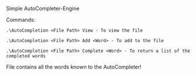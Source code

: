 ﻿Simple AutoCompleter-Engine

Commands:

    .\AutoCompletion <File Path> View - To view the file
    
    .\AutoCompletion <File Path> Add <Word> - To add to the file
    
    .\AutoCompletion <File Path> Complete <Word> - To return a list of the completed words

File contains all the words known to the AutoCompleter!
